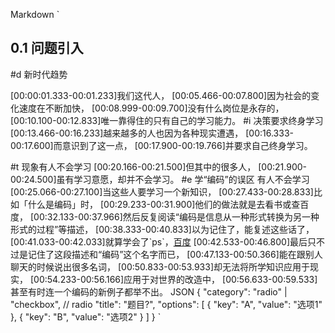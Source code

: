 Markdown
 `
## 0.1 问题引入
#d 新时代趋势

[00:00:01.333-00:01.233]我们这代人，
[00:05.466-00:07.800]因为社会的变化速度在不断加快，
[00:08.999-00:09.700]没有什么岗位是永存的，
[00:10.100-00:12.833]唯一靠得住的只有自己的学习能力。
#i 决策要求终身学习
[00:13.466-00:16.233]越来越多的人也因为各种现实遭遇，
[00:16.333-00:17.600]而意识到了这一点，
[00:17.900-00:19.766]并要求自己终身学习。

#t 现象有人不会学习
[00:20.166-00:21.500]但其中的很多人，
[00:21.900-00:24.500]虽有学习意愿，却并不会学习。
#e 学“编码”的误区 有人不会学习
[00:25.066-00:27.100]当这些人要学习一个新知识，
[00:27.433-00:28.833]比如「什么是编码」时，
[00:29.233-00:31.900]他们的做法就是去看书或查百度，
[00:32.133-00:37.966]然后反复阅读“编码是信息从一种形式转换为另一种形式的过程”等描述，
[00:38.333-00:40.833]以为记住了，能复述这些话了，
[00:41.033-00:42.033]就算学会了\`ps\`，[百度](https://www.baidu.com)
[00:42.533-00:46.800]最后只不过是记住了这段描述和“编码”这个名字而已，
[00:47.133-00:50.366]能在跟别人聊天的时候说出很多名词，
[00:50.833-00:53.933]却无法将所学知识应用于现实，
[00:54.233-00:56.166]应用于对世界的改造中，
[00:56.633-00:59.533]甚至有时连一个编码的新例子都举不出。
JSON
{
  "category": "radio" | "checkbox", // radio
  "title": "题目?",
  "options": [
    {
      "key": "A",
      "value": "选项1"
    },
    {
      "key": "B",
      "value": "选项2"
    }
  ]
}
`